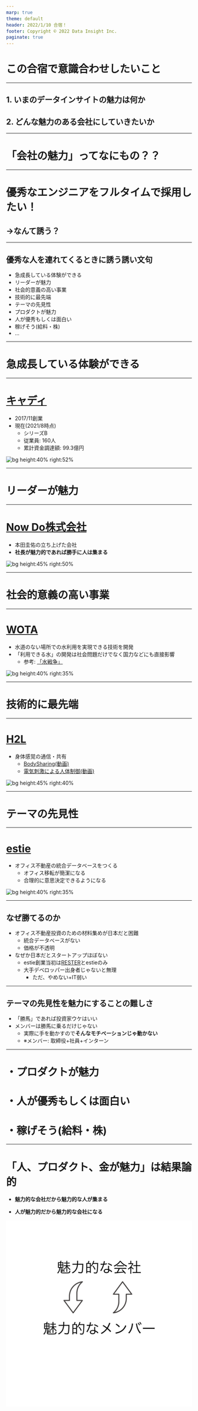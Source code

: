 ```yaml
---
marp: true
theme: default
header: 2022/1/10 合宿！
footer: Copyright ©︎ 2022 Data Insight Inc.
paginate: true
---
```


# この合宿で意識合わせしたいこと

---

## 1. **いまのデータインサイトの魅力**は何か
## 2. **どんな魅力のある会社**にしていきたいか

---

# 「会社の魅力」ってなにもの？？

---

# 優秀なエンジニアをフルタイムで採用したい！
## →なんて誘う？

---

## 優秀な人を連れてくるときに誘う誘い文句

- 急成長している体験ができる
- リーダーが魅力
- 社会的意義の高い事業
- 技術的に最先端
- テーマの先見性
- プロダクトが魅力
- 人が優秀もしくは面白い
- 稼げそう(給料・株)
- ...

---

# 急成長している体験ができる

---

# [キャディ](https://corp.caddi.jp/)

- 2017/11創業
- 現在(2021/8時点)
    - シリーズB
    - 従業員: 160人
    - 累計資金調達額: 99.3億円

![bg height:40% right:52%](https://corp.caddi.jp/assets/img/service/service_01.png)

---

# リーダーが魅力

---

# [Now Do株式会社](https://nowdo.jp/company/)

- 本田圭佑の立ち上げた会社
- **社長が魅力的であれば勝手に人は集まる**

![bg height:45% right:50%](https://gallery-cdn.breezy.hr/425177e4-349f-4c21-ad8f-f82723ed81b7/iOS%20%202.jpg)

---

# 社会的意義の高い事業

---

# [WOTA](https://wota.co.jp/)

- 水道のない場所での水利用を実現できる技術を開発
- 「利用できる水」の開発は社会問題だけでなく国力などにも直接影響
    - 参考: [「水戦争」](https://diamond.jp/articles/-/264883?page=2)

![bg height:40% right:35%](https://wota.co.jp/wp-content/themes/WOTA_wp_ver201800903/resources/img/top/item2_1.jpg)

---

# 技術的に最先端

---

# [H2L](http://h2l.jp/)

- 身体感覚の通信・共有
    - [BodySharing(動画)](https://youtu.be/1uuYgSPtCuY)
    - [電気刺激による人体制御(動画)](https://youtu.be/wVRV89ttOCk)

![bg height:45% right:40%](https://img.youtube.com/vi/7vMTjwOxVpM/0.jpg)

---

# テーマの先見性

---

# [estie](https://www.estie.jp/corp/)

- オフィス不動産の統合データベースをつくる
    - オフィス移転が簡潔になる
    - 合理的に意思決定できるようになる

![bg height:40% right:35%](https://www.estie.jp/corp/images/estie_img.png)


---

## なぜ勝てるのか

- オフィス不動産投資のための材料集めが日本だと困難
    - 統合データベースがない
    - 価格が不透明
- なぜか日本だとスタートアップほぼない
    - estie創業当初は[RESTER](https://www.restar-inc.com/)とestieのみ
    - 大手デベロッパー出身者じゃないと無理
        - ただ、やめない+IT弱い

---

## テーマの先見性を魅力にすることの難しさ

- 「勝馬」であれば投資家ウケはいい
- メンバーは勝馬に乗るだけじゃない
    - 実際に手を動かすので**そんなモチベーションじゃ動かない**
    - ※メンバー: 取締役+社員+インターン

---

# ・プロダクトが魅力
# ・人が優秀もしくは面白い
# ・稼げそう(給料・株)

---

# 「人、プロダクト、金が魅力」は結果論的

- **魅力的な会社だから魅力的な人が集まる**

- **人が魅力的だから魅力的な会社になる**

![bg height:90% right:36%](images/hito-soshiki.png)
